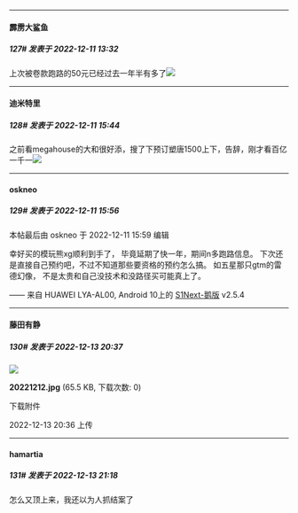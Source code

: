 

*****

####  霹雳大鲨鱼  
##### 127#       发表于 2022-12-11 13:32

上次被卷款跑路的50元已经过去一年半有多了<img src="https://static.saraba1st.com/image/smiley/face2017/049.png" referrerpolicy="no-referrer">



*****

####  迪米特里  
##### 128#       发表于 2022-12-11 15:44

之前看megahouse的大和很好添，搜了下预订塑唐1500上下，告辞，刚才看百亿一千一<img src="https://static.saraba1st.com/image/smiley/face2017/066.png" referrerpolicy="no-referrer">



*****

####  oskneo  
##### 129#       发表于 2022-12-11 15:56

 本帖最后由 oskneo 于 2022-12-11 15:59 编辑 

幸好买的模玩熊xg顺利到手了，
毕竟延期了快一年，期间n多跑路信息。
下次还是直接自己预约吧，不过不知道那些要资格的预约怎么搞。
如五星那只gtm的雷德幻像，
不是太贵和自己没技术和没路径买可能真上了。

—— 来自 HUAWEI LYA-AL00, Android 10上的 [S1Next-鹅版](https://github.com/ykrank/S1-Next/releases) v2.5.4



*****

####  藤田有静  
##### 130#       发表于 2022-12-13 20:37

<img src="https://img.saraba1st.com/forum/202212/13/203656ayym5morgj2jobns.jpg" referrerpolicy="no-referrer">

<strong>20221212.jpg</strong> (65.5 KB, 下载次数: 0)

下载附件

2022-12-13 20:36 上传



*****

####  hamartia  
##### 131#       发表于 2022-12-13 21:18

怎么又顶上来，我还以为人抓结案了

